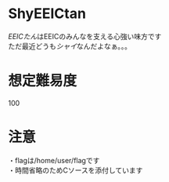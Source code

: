 # ShyEEICtan
*EEICたん*はEEICのみんなを支える心強い味方です  
ただ最近どうも*シャイ*なんだよなぁ。。。  

# 想定難易度
100  
  
# 注意  
・flagは/home/user/flagです  
・時間省略のためCソースを添付しています  

